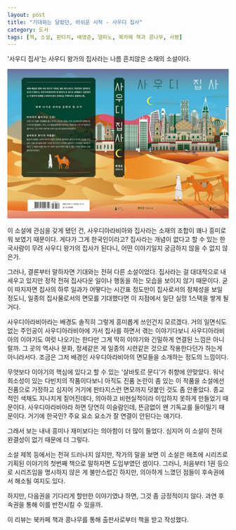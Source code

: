 ```yaml
---
layout: post
title: "기대와는 달랐던, 아쉬운 시작 - 사우디 집사"
category: 도서
tags: [책, 소설, 판타지, 배영준, 델피노, 북카페 책과 콩나무, 서평]
---
```


'사우디 집사'는
사우디 왕가의 집사라는 나름 흔치않은 소재의 소설이다.

![표지](/images/book/saudi-butler-book-w640.jpg)

이 소설에 관심을 갖게 됐던 건,
사우디아라비아와 집사라는 소재의 조합이 꽤나 흥미로워 보였기 때문이다.
게다가 그게 한국인이라고?
집사라는 개념이 없다고 할 수 있는 한국사람이
무려 사우디 왕가의 집사가 된다니,
어떤 이야기일지 궁금하지 않을 수 없지 않은가.

그러나, 결론부터 말하자면 기대와는 전혀 다른 소설이었다.
집사라는 걸 대대적으로 내세우고 있지만
정작 전혀 집사다운 일이나 행동을 하는 모습을 보이지 않기 때문이다.
굳이 따지자면 집사의 하루 일과가 어떻다는 시간표 정도만이 집사로서의 정체성을 보일 정도니,
일종의 집사물로서의 면모를 기대했다면 이 지점에서 일단 실망 1스택을 쌓게 될거다.

사우디아라비아라는 배경도 솔직히 그렇게 흥미롭게 쓰인건지 모르겠다.
거의 일면식도 없는 주인공이 사우디아라비아에 가서 집사를 하면서 겪는 이야기다보니
사우디아라비아의 이야기도 여럿 나오기는 한다만
그게 딱히 이야기와 긴밀하게 연결된 느낌은 아니랄까.
그 곳의 역사나 문화, 정세같은 게 일종의 시련같은 것으로 작용한다던가 하는게 아니라서다.
조금은 그저 배경인 사우디아라비아의 면모들을 소개하는 정도의 느낌이다.

무엇보다 이야기의 핵심에 있다고 할 수 있는 '살바토르 문디'가 취향에 안맞았다.
워낙 희소성이 있는 다빈치의 작품이다보니
아직도 진품 논란이 좀 있는 이 작품을 소설에선 진품으로 가정하고
심지어 거기에 판타지스런 면모까지 덧붙인 것도 좀 안좋았다.
종교적인 색채도 지나치게 짙어진데다,
의아하고 비현실적이라 이입하지 못하게 만들었기 때문이다.
사우디아라비아라 하면 당연히 이슬람인데, 뜬금없이 왠 기독교를 들이밀기 때문이다.
거기에 한국인?
주요 요소 요소가 잘 연결이 안된다는 얘기다.

그래서 보는 내내 흥미나 재미보다는 의아함이 더 많이 들었다.
심지어 이 소설이 전혀 완결성이 없기 때문에 더 그렇다.

소설 제목 등에서는 전혀 드러나지 않지만,
작가의 말을 보면 이 소설은 애초에 시리즈로 기획된 이야기의 첫번째 책으로 말하자면 도입부였던 셈이다.
그러니, 처음부터 1권 등으로 시리즈임을 명시하지 않은 게 불만스럽긴 하지만,
의아하게 느꼈던 점들이 후속권에서 해소될 여지도 있다.

하지만, 다음권을 기다리게 할만한 이야기였냐 하면, 그것 좀 긍정적이지 않다.
과연 후속권을 통해 이를 반전시킬 수 있을까.



<div class="im im-info">
이 리뷰는 북카페 책과 콩나무를 통해 출판사로부터 책을 받고 작성했다.
</div>

